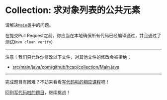 # Collection: 求对象列表的公共元素

请解决[`Main`类](https://github.com/hcsp/common-elements-in-object-list/blob/master/src/main/java/com/github/hcsp/collection/Main.java)中的问题。

在提交Pull Request之前，你应当在本地确保所有代码已经编译通过，并且通过了测试(`mvn clean verify`)

-----
注意！我们只允许你修改以下文件，对其他文件的修改会被拒绝：
- [src/main/java/com/github/hcsp/collection/Main.java](https://github.com/hcsp/common-elements-in-object-list/blob/master/src/main/java/com/github/hcsp/collection/Main.java)
-----


完成题目有困难？不妨来看看[写代码啦的相应课程](https://xiedaimala.com/tasks/5922c988-c1f7-4d23-b8ec-8d04b795842d)吧！

回到[写代码啦的题目](https://xiedaimala.com/tasks/5922c988-c1f7-4d23-b8ec-8d04b795842d/quizzes/02adcb81-ad6c-4452-8614-31bfe01cf180)，继续挑战！

